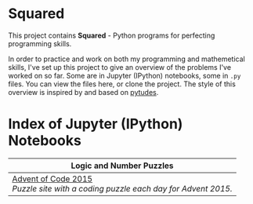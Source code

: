 # Squared

This project contains **Squared** - Python programs for perfecting programming 
skills.

In order to practice and work on both my programming and mathemetical skills, 
I've set up this project to give an overview of the problems I've worked on so 
far. Some are in Jupyter (IPython) notebooks, some in `.py` files. You can view 
the files here, or clone the project. The style of this overview is inspired by
and based on [pytudes](https://github.com/norvig/pytudes).

# Index of Jupyter (IPython) Notebooks
|Logic and Number Puzzles|
|---|
|[Advent of Code 2015](https://github.com/BioIogy/Squared/blob/master/ipynb/Advent%20of%20Code%202015.ipynb)<br>*Puzzle site with a coding puzzle each day for Advent 2015.*|
